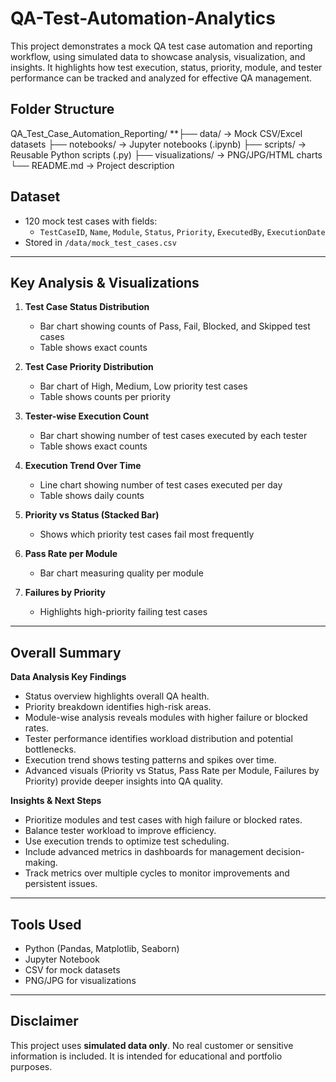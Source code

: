 # QA-Test-Automation-Analytics
This project demonstrates a mock QA test case automation and reporting workflow, using simulated data to showcase analysis, visualization, and insights. It highlights how test execution, status, priority, module, and tester performance can be tracked and analyzed for effective QA management.

## **Folder Structure**
QA_Test_Case_Automation_Reporting/
**├── data/ → Mock CSV/Excel datasets
├── notebooks/ → Jupyter notebooks (.ipynb)
├── scripts/ → Reusable Python scripts (.py)
├── visualizations/ → PNG/JPG/HTML charts
└── README.md → Project description
## **Dataset**
- 120 mock test cases with fields:
  - `TestCaseID`, `Name`, `Module`, `Status`, `Priority`, `ExecutedBy`, `ExecutionDate`
- Stored in `/data/mock_test_cases.csv`
---
## **Key Analysis & Visualizations**

1. **Test Case Status Distribution**
   - Bar chart showing counts of Pass, Fail, Blocked, and Skipped test cases
   - Table shows exact counts
2. **Test Case Priority Distribution**
   - Bar chart of High, Medium, Low priority test cases
   - Table shows counts per priority
3. **Tester-wise Execution Count**
   - Bar chart showing number of test cases executed by each tester
   - Table shows exact counts
4. **Execution Trend Over Time**
   - Line chart showing number of test cases executed per day
   - Table shows daily counts
5. **Priority vs Status (Stacked Bar)**
   - Shows which priority test cases fail most frequently
6. **Pass Rate per Module**
   - Bar chart measuring quality per module

7. **Failures by Priority**
   - Highlights high-priority failing test cases
---
## **Overall Summary**
**Data Analysis Key Findings**  
- Status overview highlights overall QA health.  
- Priority breakdown identifies high-risk areas.  
- Module-wise analysis reveals modules with higher failure or blocked rates.  
- Tester performance identifies workload distribution and potential bottlenecks.  
- Execution trend shows testing patterns and spikes over time.  
- Advanced visuals (Priority vs Status, Pass Rate per Module, Failures by Priority) provide deeper insights into QA quality.

**Insights & Next Steps**  
- Prioritize modules and test cases with high failure or blocked rates.  
- Balance tester workload to improve efficiency.  
- Use execution trends to optimize test scheduling.  
- Include advanced metrics in dashboards for management decision-making.  
- Track metrics over multiple cycles to monitor improvements and persistent issues.
---
## **Tools Used**
- Python (Pandas, Matplotlib, Seaborn)
- Jupyter Notebook
- CSV for mock datasets
- PNG/JPG for visualizations
---
## **Disclaimer**
This project uses **simulated data only**. No real customer or sensitive information is included. It is intended for educational and portfolio purposes.
